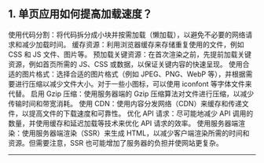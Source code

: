 ## 1. 单页应用如何提高加载速度？
使用代码分割：将代码拆分成小块并按需加载（懒加载），以避免不必要的网络请求和减少加载时间。
缓存资源：利用浏览器缓存来存储重复使用的文件，例如 CSS 和 JS 文件、图片等。
预加载关键资源：在首次渲染之前，先提前加载关键资源，例如首页所需的 JS、CSS 或数据，以保证关键内容的快速呈现。
使用合适的图片格式：选择合适的图片格式（例如 JPEG、PNG、WebP 等），并根据需要进行压缩以减少文件大小。对于一些小图标，可以使用 iconfont 等字体文件来代替。
启用 Gzip 压缩：使用服务器端的 Gzip 压缩算法对文件进行压缩，以减少传输时间和带宽消耗。
使用 CDN：使用内容分发网络（CDN）来缓存和传递文件，以提高文件的下载速度和可靠性。
优化 API 请求：尽可能地减少 API 调用的数量，并使用缓存和延迟加载等技术来优化 API 请求的效率。
使用服务器端渲染：使用服务器端渲染（SSR）来生成 HTML，以减少客户端渲染所需的时间和资源。但需要注意，SSR 也可能增加了服务器的负担并使网站更复杂。

---
